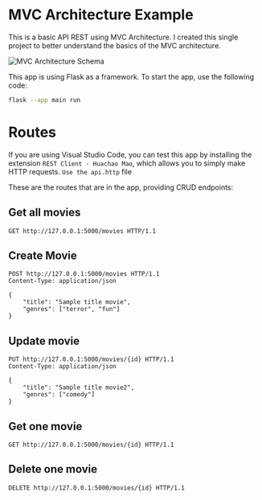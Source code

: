 # MVC Architecture Example

This is a basic API REST using MVC Architecture. I created this single project to better understand the basics of the MVC architecture.


![MVC Architecture Schema](//static/mvc.jpg "MVC Architecture Schema")

This app is using Flask as a framework. To start the app, use the following code:

```bash
flask --app main run
```

# Routes
If you are using Visual Studio Code, you can test this app by installing the extension `REST Client - Huachao Mao`, which allows you to simply make HTTP requests. `Use the api.http` file

These are the routes that are in the app, providing CRUD endpoints:

## Get all movies

```
GET http://127.0.0.1:5000/movies HTTP/1.1
```

## Create Movie
```
POST http://127.0.0.1:5000/movies HTTP/1.1
Content-Type: application/json

{
    "title": "Sample title movie",
    "genres": ["terror", "fun"]
}

```

## Update movie

```
PUT http://127.0.0.1:5000/movies/{id} HTTP/1.1
Content-Type: application/json

{
    "title": "Sample title movie2",
    "genres": ["comedy"]
}

```

## Get one movie
```
GET http://127.0.0.1:5000/movies/{id} HTTP/1.1
```

## Delete one movie
```
DELETE http://127.0.0.1:5000/movies/{id} HTTP/1.1
```
